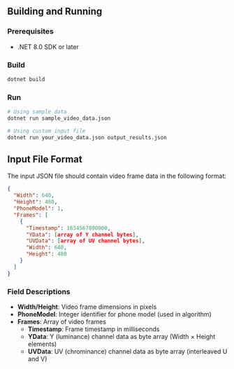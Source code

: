 ## Building and Running

### Prerequisites
- .NET 8.0 SDK or later

### Build
```bash
dotnet build
```

### Run
```bash
# Using sample data
dotnet run sample_video_data.json

# Using custom input file
dotnet run your_video_data.json output_results.json
```

## Input File Format

The input JSON file should contain video frame data in the following format:

```json
{
  "Width": 640,
  "Height": 480,
  "PhoneModel": 1,
  "Frames": [
    {
      "Timestamp": 1634567890000,
      "YData": [array of Y channel bytes],
      "UVData": [array of UV channel bytes],
      "Width": 640,
      "Height": 480
    }
  ]
}
```

### Field Descriptions

- **Width/Height**: Video frame dimensions in pixels
- **PhoneModel**: Integer identifier for phone model (used in algorithm)
- **Frames**: Array of video frames
  - **Timestamp**: Frame timestamp in milliseconds
  - **YData**: Y (luminance) channel data as byte array (Width × Height elements)
  - **UVData**: UV (chrominance) channel data as byte array (interleaved U and V)

